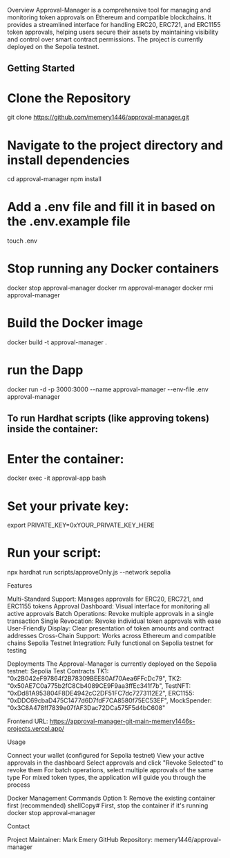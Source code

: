 Overview
Approval-Manager is a comprehensive tool for managing and monitoring token approvals on Ethereum and compatible blockchains. It provides a streamlined interface for handling ERC20, ERC721, and ERC1155 token approvals, helping users secure their assets by maintaining visibility and control over smart contract permissions. The project is currently deployed on the Sepolia testnet.

## Getting Started ##

# Clone the Repository

git clone https://github.com/memery1446/approval-manager.git 

# Navigate to the project directory and install dependencies

cd approval-manager
npm install

# Add a .env file and fill it in based on the .env.example file

touch .env

# Stop running any Docker containers

docker stop approval-manager
docker rm approval-manager
docker rmi approval-manager

# Build the Docker image

docker build -t approval-manager .

# run the Dapp
docker run -d -p 3000:3000 --name approval-manager --env-file .env approval-manager

## To run Hardhat scripts (like approving tokens) inside the container:

# Enter the container:

docker exec -it approval-app bash

# Set your private key:

export PRIVATE_KEY=0xYOUR_PRIVATE_KEY_HERE

# Run your script:

npx hardhat run scripts/approveOnly.js --network sepolia


Features

Multi-Standard Support: Manages approvals for ERC20, ERC721, and ERC1155 tokens
Approval Dashboard: Visual interface for monitoring all active approvals
Batch Operations: Revoke multiple approvals in a single transaction
Single Revocation: Revoke individual token approvals with ease
User-Friendly Display: Clear presentation of token amounts and contract addresses
Cross-Chain Support: Works across Ethereum and compatible chains
Sepolia Testnet Integration: Fully functional on Sepolia testnet for testing

Deployments
The Approval-Manager is currently deployed on the Sepolia testnet:
Sepolia Test Contracts
        TK1: "0x2B042eF97864f2B78309BEE80Af70Aea6FFcDc79",
        TK2: "0x50AE7C0a775b2fC8Cb4089CE9F9aa3ffEc341f7b",
        TestNFT: "0xDd81A953804F8DE4942cC2DF51FC7dc7273112E2",
        ERC1155: "0xDDC69cbaD475C1477d6D7fdF7CA8580f75EC53EF",
        MockSpender: "0x3C8A478ff7839e07fAF3Dac72DCa575F5d4bC608"

Frontend URL: https://approval-manager-git-main-memery1446s-projects.vercel.app/

Usage

Connect your wallet (configured for Sepolia testnet)
View your active approvals in the dashboard
Select approvals and click "Revoke Selected" to revoke them
For batch operations, select multiple approvals of the same type
For mixed token types, the application will guide you through the process

Docker Management Commands
Option 1: Remove the existing container first (recommended)
shellCopy# First, stop the container if it's running
docker stop approval-manager

Contact

Project Maintainer: Mark Emery
GitHub Repository: memery1446/approval-manager